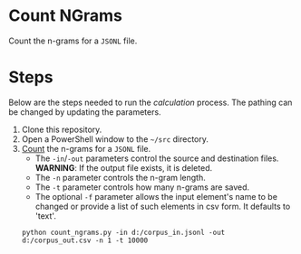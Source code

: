 # Count NGrams

Count the n-grams for a `JSONL` file.

# Steps

Below are the steps needed to run the _calculation_ process.
The pathing can be changed by updating the parameters.

1. Clone this repository.
2. Open a PowerShell window to the `~/src` directory.
3. [Count](../src/count_ngrams.py) the n-grams for a `JSONL` file.
   * The `-in`/`-out` parameters control the source and destination files.
     **WARNING**: If the output file exists, it is deleted.
   * The `-n` parameter controls the n-gram length.
   * The `-t` parameter controls how many n-grams are saved.
   * The optional `-f` parameter allows the input element's name to be changed or provide a list of such elements in csv form.
     It defaults to 'text'.
   ```{ps1}
   python count_ngrams.py -in d:/corpus_in.jsonl -out d:/corpus_out.csv -n 1 -t 10000
   ```